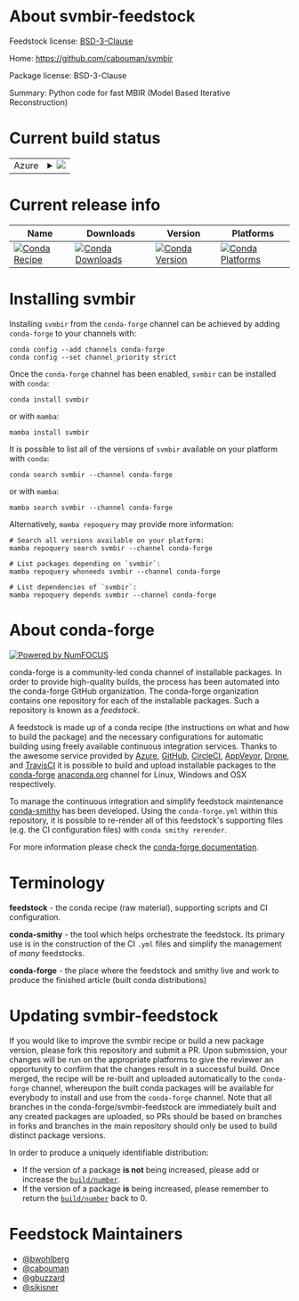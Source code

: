 About svmbir-feedstock
======================

Feedstock license: [BSD-3-Clause](https://github.com/conda-forge/svmbir-feedstock/blob/main/LICENSE.txt)

Home: https://github.com/cabouman/svmbir

Package license: BSD-3-Clause

Summary: Python code for fast MBIR (Model Based Iterative Reconstruction)

Current build status
====================


<table>
    
  <tr>
    <td>Azure</td>
    <td>
      <details>
        <summary>
          <a href="https://dev.azure.com/conda-forge/feedstock-builds/_build/latest?definitionId=15308&branchName=main">
            <img src="https://dev.azure.com/conda-forge/feedstock-builds/_apis/build/status/svmbir-feedstock?branchName=main">
          </a>
        </summary>
        <table>
          <thead><tr><th>Variant</th><th>Status</th></tr></thead>
          <tbody><tr>
              <td>linux_64_python3.10.____cpython</td>
              <td>
                <a href="https://dev.azure.com/conda-forge/feedstock-builds/_build/latest?definitionId=15308&branchName=main">
                  <img src="https://dev.azure.com/conda-forge/feedstock-builds/_apis/build/status/svmbir-feedstock?branchName=main&jobName=linux&configuration=linux%20linux_64_python3.10.____cpython" alt="variant">
                </a>
              </td>
            </tr><tr>
              <td>linux_64_python3.11.____cpython</td>
              <td>
                <a href="https://dev.azure.com/conda-forge/feedstock-builds/_build/latest?definitionId=15308&branchName=main">
                  <img src="https://dev.azure.com/conda-forge/feedstock-builds/_apis/build/status/svmbir-feedstock?branchName=main&jobName=linux&configuration=linux%20linux_64_python3.11.____cpython" alt="variant">
                </a>
              </td>
            </tr><tr>
              <td>linux_64_python3.8.____cpython</td>
              <td>
                <a href="https://dev.azure.com/conda-forge/feedstock-builds/_build/latest?definitionId=15308&branchName=main">
                  <img src="https://dev.azure.com/conda-forge/feedstock-builds/_apis/build/status/svmbir-feedstock?branchName=main&jobName=linux&configuration=linux%20linux_64_python3.8.____cpython" alt="variant">
                </a>
              </td>
            </tr><tr>
              <td>linux_64_python3.9.____73_pypy</td>
              <td>
                <a href="https://dev.azure.com/conda-forge/feedstock-builds/_build/latest?definitionId=15308&branchName=main">
                  <img src="https://dev.azure.com/conda-forge/feedstock-builds/_apis/build/status/svmbir-feedstock?branchName=main&jobName=linux&configuration=linux%20linux_64_python3.9.____73_pypy" alt="variant">
                </a>
              </td>
            </tr><tr>
              <td>linux_64_python3.9.____cpython</td>
              <td>
                <a href="https://dev.azure.com/conda-forge/feedstock-builds/_build/latest?definitionId=15308&branchName=main">
                  <img src="https://dev.azure.com/conda-forge/feedstock-builds/_apis/build/status/svmbir-feedstock?branchName=main&jobName=linux&configuration=linux%20linux_64_python3.9.____cpython" alt="variant">
                </a>
              </td>
            </tr><tr>
              <td>osx_64_python3.10.____cpython</td>
              <td>
                <a href="https://dev.azure.com/conda-forge/feedstock-builds/_build/latest?definitionId=15308&branchName=main">
                  <img src="https://dev.azure.com/conda-forge/feedstock-builds/_apis/build/status/svmbir-feedstock?branchName=main&jobName=osx&configuration=osx%20osx_64_python3.10.____cpython" alt="variant">
                </a>
              </td>
            </tr><tr>
              <td>osx_64_python3.11.____cpython</td>
              <td>
                <a href="https://dev.azure.com/conda-forge/feedstock-builds/_build/latest?definitionId=15308&branchName=main">
                  <img src="https://dev.azure.com/conda-forge/feedstock-builds/_apis/build/status/svmbir-feedstock?branchName=main&jobName=osx&configuration=osx%20osx_64_python3.11.____cpython" alt="variant">
                </a>
              </td>
            </tr><tr>
              <td>osx_64_python3.8.____cpython</td>
              <td>
                <a href="https://dev.azure.com/conda-forge/feedstock-builds/_build/latest?definitionId=15308&branchName=main">
                  <img src="https://dev.azure.com/conda-forge/feedstock-builds/_apis/build/status/svmbir-feedstock?branchName=main&jobName=osx&configuration=osx%20osx_64_python3.8.____cpython" alt="variant">
                </a>
              </td>
            </tr><tr>
              <td>osx_64_python3.9.____73_pypy</td>
              <td>
                <a href="https://dev.azure.com/conda-forge/feedstock-builds/_build/latest?definitionId=15308&branchName=main">
                  <img src="https://dev.azure.com/conda-forge/feedstock-builds/_apis/build/status/svmbir-feedstock?branchName=main&jobName=osx&configuration=osx%20osx_64_python3.9.____73_pypy" alt="variant">
                </a>
              </td>
            </tr><tr>
              <td>osx_64_python3.9.____cpython</td>
              <td>
                <a href="https://dev.azure.com/conda-forge/feedstock-builds/_build/latest?definitionId=15308&branchName=main">
                  <img src="https://dev.azure.com/conda-forge/feedstock-builds/_apis/build/status/svmbir-feedstock?branchName=main&jobName=osx&configuration=osx%20osx_64_python3.9.____cpython" alt="variant">
                </a>
              </td>
            </tr>
          </tbody>
        </table>
      </details>
    </td>
  </tr>
</table>

Current release info
====================

| Name | Downloads | Version | Platforms |
| --- | --- | --- | --- |
| [![Conda Recipe](https://img.shields.io/badge/recipe-svmbir-green.svg)](https://anaconda.org/conda-forge/svmbir) | [![Conda Downloads](https://img.shields.io/conda/dn/conda-forge/svmbir.svg)](https://anaconda.org/conda-forge/svmbir) | [![Conda Version](https://img.shields.io/conda/vn/conda-forge/svmbir.svg)](https://anaconda.org/conda-forge/svmbir) | [![Conda Platforms](https://img.shields.io/conda/pn/conda-forge/svmbir.svg)](https://anaconda.org/conda-forge/svmbir) |

Installing svmbir
=================

Installing `svmbir` from the `conda-forge` channel can be achieved by adding `conda-forge` to your channels with:

```
conda config --add channels conda-forge
conda config --set channel_priority strict
```

Once the `conda-forge` channel has been enabled, `svmbir` can be installed with `conda`:

```
conda install svmbir
```

or with `mamba`:

```
mamba install svmbir
```

It is possible to list all of the versions of `svmbir` available on your platform with `conda`:

```
conda search svmbir --channel conda-forge
```

or with `mamba`:

```
mamba search svmbir --channel conda-forge
```

Alternatively, `mamba repoquery` may provide more information:

```
# Search all versions available on your platform:
mamba repoquery search svmbir --channel conda-forge

# List packages depending on `svmbir`:
mamba repoquery whoneeds svmbir --channel conda-forge

# List dependencies of `svmbir`:
mamba repoquery depends svmbir --channel conda-forge
```


About conda-forge
=================

[![Powered by
NumFOCUS](https://img.shields.io/badge/powered%20by-NumFOCUS-orange.svg?style=flat&colorA=E1523D&colorB=007D8A)](https://numfocus.org)

conda-forge is a community-led conda channel of installable packages.
In order to provide high-quality builds, the process has been automated into the
conda-forge GitHub organization. The conda-forge organization contains one repository
for each of the installable packages. Such a repository is known as a *feedstock*.

A feedstock is made up of a conda recipe (the instructions on what and how to build
the package) and the necessary configurations for automatic building using freely
available continuous integration services. Thanks to the awesome service provided by
[Azure](https://azure.microsoft.com/en-us/services/devops/), [GitHub](https://github.com/),
[CircleCI](https://circleci.com/), [AppVeyor](https://www.appveyor.com/),
[Drone](https://cloud.drone.io/welcome), and [TravisCI](https://travis-ci.com/)
it is possible to build and upload installable packages to the
[conda-forge](https://anaconda.org/conda-forge) [anaconda.org](https://anaconda.org/)
channel for Linux, Windows and OSX respectively.

To manage the continuous integration and simplify feedstock maintenance
[conda-smithy](https://github.com/conda-forge/conda-smithy) has been developed.
Using the ``conda-forge.yml`` within this repository, it is possible to re-render all of
this feedstock's supporting files (e.g. the CI configuration files) with ``conda smithy rerender``.

For more information please check the [conda-forge documentation](https://conda-forge.org/docs/).

Terminology
===========

**feedstock** - the conda recipe (raw material), supporting scripts and CI configuration.

**conda-smithy** - the tool which helps orchestrate the feedstock.
                   Its primary use is in the construction of the CI ``.yml`` files
                   and simplify the management of *many* feedstocks.

**conda-forge** - the place where the feedstock and smithy live and work to
                  produce the finished article (built conda distributions)


Updating svmbir-feedstock
=========================

If you would like to improve the svmbir recipe or build a new
package version, please fork this repository and submit a PR. Upon submission,
your changes will be run on the appropriate platforms to give the reviewer an
opportunity to confirm that the changes result in a successful build. Once
merged, the recipe will be re-built and uploaded automatically to the
`conda-forge` channel, whereupon the built conda packages will be available for
everybody to install and use from the `conda-forge` channel.
Note that all branches in the conda-forge/svmbir-feedstock are
immediately built and any created packages are uploaded, so PRs should be based
on branches in forks and branches in the main repository should only be used to
build distinct package versions.

In order to produce a uniquely identifiable distribution:
 * If the version of a package **is not** being increased, please add or increase
   the [``build/number``](https://docs.conda.io/projects/conda-build/en/latest/resources/define-metadata.html#build-number-and-string).
 * If the version of a package **is** being increased, please remember to return
   the [``build/number``](https://docs.conda.io/projects/conda-build/en/latest/resources/define-metadata.html#build-number-and-string)
   back to 0.

Feedstock Maintainers
=====================

* [@bwohlberg](https://github.com/bwohlberg/)
* [@cabouman](https://github.com/cabouman/)
* [@gbuzzard](https://github.com/gbuzzard/)
* [@sjkisner](https://github.com/sjkisner/)


